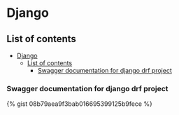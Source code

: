 # Django

## List of contents

- [Django](#django)
  - [List of contents](#list-of-contents)
    - [Swagger documentation for django drf project](#swagger-documentation-for-django-drf-project)

### Swagger documentation for django drf project

{% gist 08b79aea9f3bab016695399125b9fece %}